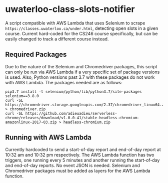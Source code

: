 # uwaterloo-class-slots-notifier
A script compatible with AWS Lambda that uses Selenium to scrape `https://classes.uwaterloo.ca/under.html`, detecting open slots in a given course. 
Current hard-coded for the CS246 course specifically, but can be easily changed to track a different course instead.

## Required Packages
Due to the nature of the Selenium and Chromedriver packages, this script can only be run via AWS Lambda if a very specific set of package versions is used. 
Also, Python versions past 3.7 with these packages do not work with AWS Lambda. The packages needed are as follows:

```
pip3.7 install -t selenium/python/lib/python3.7/site-packages selenium==3.8.0
curl -SL https://chromedriver.storage.googleapis.com/2.37/chromedriver_linux64.zip > chromedriver.zip
curl -SL https://github.com/adieuadieu/serverless-chrome/releases/download/v1.0.0-41/stable-headless-chromium-amazonlinux-2017-03.zip > headless-chromium.zip
```

## Running with AWS Lambda
Currently hardcoded to send a start-of-day report and end-of-day report at 10:32 am and 10:32 pm respectively. The AWS Lambda function has two triggers, one running
every 5 minutes and another running the start-of-day and end-of-day reports. No event JSON is needed. Selenium and Chromedriver packages must be added as layers 
for the AWS Lambda function.
